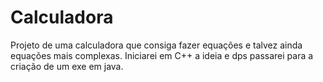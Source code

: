 # Calculadora
Projeto de uma calculadora que consiga fazer equações e talvez ainda equações mais complexas. Iniciarei em C++ a ideia e dps passarei para a criação de um exe em java.
